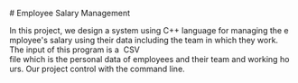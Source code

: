 # Employee Salary Management

In this project, we design a system using C++ language for managing the employee's salary using their data including the team in which they work. The input of this program is a  CSV file which is the personal data of employees and their team and working hours. Our project control with the command line.
